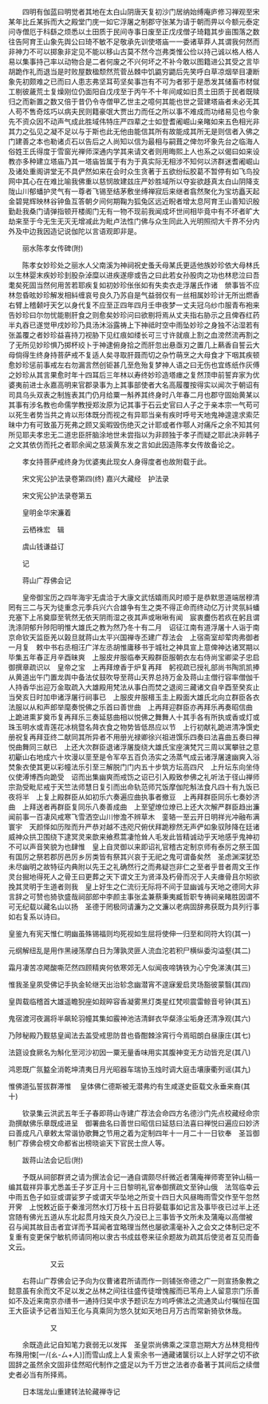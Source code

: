 <!-- { "loadSidebar": true } -->
　　四明有伽蓝曰明觉者其地在太白山阴唐天复初沙门居纳始缚庵庐修习禅观至宋某年比丘某拆而大之殿堂门庑一如它浮屠之制郡守张某为请于朝而畀以今额元泰定问寺僧厄于科繇之烦悉以土田质于民间寺事日废至正戊戌僧子琦籍其步亩围落之数往告阿育王山象先舆公曰琦不敏不足敬承先训使塔庙一一委诸草莽人其谓我何然而非神力不可以掷象非定见不能以移山古莫不然今岂弗类惟公俭以持己诚以格人格人易以集事持己率以动物合是二者何废之不兴何坏之不补今敢以图籍进公其受之言毕胡跪作礼而退当是时败屋数楹颓然荒菅丛棘中饥鼪穷鼯后先笑呼白草凉烟举目凄断象先初颇难之已而曰人患志弗坚耳苟坚矣事岂有不可为者邪于是悉发其储畜市材僦工剔彼薉荒土复燥刚位仍面阳自戊戌至于丙午不十年间咸如旧贯土田质于民者既赎归之而新置之数又倍于昔仍令寺僧甲乙世主之噫何其能也世之营建塔庙者未必无其人苟不售奇炫巧以病夫民则籍豪氓大贾出力而任之所以事不难成而功绪易见也今象先不资众因不动声气成此胜域伟特庄严四辈之士如登耆阇崛山亲睹如来五色相光非其力之弘见之凝不足以与于斯也此无他由能信其所有故能成其所无是则信者入佛之门建善之本也勒诸贞石以告后之人尚知以信为最相与嗣葺之俾勿坏象先台之临海人俗姓王氏得度于雪窗光禅师深通内学其来请文者则用晦熙上人也系之以偈曰如来设教亦多种建立塔庙乃其一塔庙皆属于有为于真实际无相涉不知何以济群迷耆阇崛山及诸处重阁讲堂无不具俨然如来在会时众生贪著于五欲纷纭胶葛不暂停有如飞鸟投网中其心在在难比喻我佛重以慈悯故建兹庄严妙胜域所以夺妄欲趍真太白山阴降支陇山川郁蟠护灵气有一尊者飞锡至结茅敷坐缚禅寂后来继者翕然聚化为宝坊矗天起金碧晃辉映林谷钟鱼互答朝夕间何期鞠为狐兔区远近睨者增太息阿育王山善知识殷勤赴我桑门请弹指顿开楼阁门无有一物不现前我闻成坏世间相毕竟中有不坏者旷大劫来至于今无生无灭无增减此为毗卢法性门佛与众生同此入光明照彻大千界不分内外及中边我因造记说伽陀以言语观即非是。

　　丽水陈孝女传碑(附)

　　陈孝女妙珍处之丽水人父南溪为神祠祝史蚤夭母某氏更适他族妙珍依大母林氏以生林婴末疾妙珍刲股杂淖糜以进疾遂瘳或告之曰此若女孙股肉之功也林悲泣曰吾耄矣死固当然何用苦若耶疾复如初妙珍伥伥如有失卖衣走浮屠氏作诸　禜事皆不应林忽昏昡妙珍解发相紏缠哀号良久乃苏自是气益弱仅有一丝相属妙珍计无所出燃香右臂上稽颡吁天乞以身代复不应至正四年四月壬申夜梦一丈夫冠乌纱巾服青布袍来告妙珍曰尔勿忧能剔肝食之则愈矣妙珍问曰欲剔将焉从丈夫指右胁示之且俾吞红药半丸吞已遂觉甲戌妙珍乃具汤沐浴露祷上下神祗时空中雨坠妙珍之身独不沾湿若有张盖覆之者妙珍益喜持刀视胁下见红痕如缕长可三寸许就痕上割之血滂然流再割之了无所见妙珍惧乃掷杯珓卜于神逮俯身拾之而肝忽出悬亟刃之置几上爇香自誓云大母倘得生终身持菩萨戒不复适人矣寻取肝聂而切之杂竹萌烹之大母食才下咽其疾顿愈妙珍惩前事戒左右勿漏言然创钜甚几至危殆复梦神人语之曰无伤也宜练纸作灰傅之妙珍从其言果愈时年十四耳后三年林以寿终妙珍造塔瘗之复然顶申前誓弃家为优婆夷前进士永嘉高明来官郡录事为上其事部使者大名高履覆按得实以闻次于朝诏有司具乌头双表之制旌表其门仍月给粟一斛养其终身时八年春二月也郡守固始黄某以其事有涉名教也命儒学教授郑汝原为记其事于石云史官曰人子之于亲本宗一气苟可以死生者势当共之肯以形体既分而视之有异耶当亲有疾时呼号天地鬼神遑遑求索茫昧中力有可致虽万死弗之顾又奚暇毁伤绝灭之计耶或者作鄠人对痛斥之余不知其何所见耶夫孝忠无二道忠臣肝脑涂地世未尝指以为非顾独于孝子而疑之耶此决非韩子之文其依仿而托之者耶余闻之慈溪黄东发之言如此因造陈孝女传故备论之。

　　孝女持菩萨戒终身为优婆夷此现女人身得度者也故附载于此。

　　宋文宪公护法录卷第四(终)
嘉兴大藏经　护法录


　　宋文宪公护法录卷第五

　　皇明金华宋濂着

　　云栖袾宏　辑

　　虞山钱谦益订

　　记

　　蒋山广荐佛会记

　　皇帝御宝历之四年海宇无虞洽于大康文武恬嬉雨风时顺于是恭默思道端居穆清罔有三二与天为徒重念元季兵兴六合雄争有生之类不得正命而终动亿万计灵氛紏蟠充塞下上吊奠靡至茕然无依天阴雨湿之夜其声或啾啾有闻　宸衷衋伤若疚在躬且谓洗涤阴郁升陟阳明惟大雄氏之教为然乃冬十有二月　诏征江南有道浮屠十人诣于南京命钦天监臣羌以榖旦就蒋山太平兴国禅寺丕建广荐法会　上宿斋室却荤肉弗御者一月复　敕中书右丞相汪广洋左丞胡惟庸移书于城社之神具宣上意俾神达诸冥期以毕集五年春正月辛酉昧爽　上服皮弁服临奉天殿群臣服朝衣左右侍尚宝卿梁子忠启　御撰章疏识以　皇帝之宝　上再拜燎香于炉复再拜　躬视疏已授礼部尚书陶凯凯捧从黄道出午门置龙舆中备法仗鼓吹导至蒋山天界总持万金及蒋山主僧行容率僧伽千人持香华出迎万金取疏入大雄殿用梵法从事白而焚之退阅三藏诸文自辛酉至癸亥止当癸亥日时加申诸浮屠行祠事已　上服皮弁服榗玉圭上殿面大雄氏北向立群臣各衣法服以从和声郎举麾奏悦佛之乐首曰善世曲　上再拜迎群臣亦再拜乐再奏昭信曲　上跪进熏芗奠币复再拜乐三奏延慈曲相以悦佛之舞舞人十其手各有所执或香或灯或珠玉明水或青莲花冰桃暨名荈衣食之物势皆低昂应以节　上行初献礼跪进清净馔史册祝复再拜亚终二献同其所异者不用册光禄卿徐兴祖进馔乐四奏曰法喜曲五奏曰禅悦曲舞同三献已　上还大次群臣退诸浮屠旋绕大雄氏宝座演梵咒三周以寓攀驻之意初斸山右地成六十坎漫以垩至是令军卒五百负汤实之汤蒸气成云诸浮屠速幽爽入浴焚象衣使其更以彩幢法乐引至三解脱门门内五十步筑方坛高四尺　上升坛东向坐侍仪使溥博西向跪受　诏而出集幽爽而戒饬之诏已引入殿致参佛之礼听法于径山禅师宗泐受毗尼戒于天竺法师慧日复引而出命轨范师咒饭摩伽陀斛法食凡四十有九饭已夜将半　上复上殿群臣从如初乐六奏遍应曲执事者撤豆　上再拜群臣同乐七奏妙济曲　上拜送者再群臣复同乐八奏善成曲　上至望燎位燎已上还大次解严群臣趋出濂闻前事一百凄风戒寒飞雪洒空山川惨澹不辨草木　銮辂一至云开日明祥光冲融布满寰宇　天颜怿如历陛而升严恭对越不违咫尺俯伏拜跪穆然无声俨如象驭陟降在廷诸威神众拱卫围绕下逮冥灵来歆来飨焄蒿凄怆耸人毛发此皆精诚动乎天地感乎鬼神初不可以声音笑貌为也肆惟　皇上自灵御以来即诏礼官稽古定制京师有泰厉之祭王国有国厉之祭若郡厉邑厉乡厉类皆有祭其兴哀于无祀之鬼可谓备矣然　圣虑渊深犹恐未尽幽明之故特征内典附以先王之礼确然行之而弗疑岂非仁之至者乎昔者周文王作灵台掘地得死人之骨王曰更葬之天下谓文王为贤泽及朽骨而况于人夫瘗骨且尔矧欲挽其灵明于生道者则我　皇上好生之仁流衍无际将不间于显幽诚与天地之德同大非言辞之可赞也猗欤盛哉祠部郎中李颜主事张孟兼蔡秉夷臧哲职专祷祠亲睹胜因谓不可无纪载以藏名山以扬　圣德于罔极同请濂为之文濂以老病固辞弗获既为具列行事如右复系以诗曰。

皇鉴九有宪天惟仁明幽虽殊锡福则均死视如生屈将使伸一归至和同符大钧(其一)

元纲解纽乱是用作黑祲荡摩白日为薄孰灵匪人流血沱若积尸横纵委沟溢壑(其二)

霜月凄苦凉飔酸嘶茫然四顾精爽何依寒郊无人似闻夜啼铸铁为心宁免涕洟(其三)

惟我圣皇夙受佛记手执金轮继天出治轸念幽潜宵不遑寐爰启灵场豁彼蒙翳(其四)

皇舆载临稽首大雄遥瞻猊座如觌晬容香凝雾黑灯类星红梵呗震雷鲸音号钟(其五)

鬼宿渡河夜漏将半飙轮羽幢其集如霰神池洁清鲜衣华粲涤尘垢身还清净观(其六)

乃陟秘殿乃觐慈皇闻法去盖受戒思防昔也昏酣棘涂宵行今焉昭朗白昼康庄(其七)

法筵设食厥名为斛化至河沙初因一粟无量香味用实其腹神变无方动皆充足(其八)

鸿恩既广氛盭全消乾坤清夷日月光昭器车瑞协玉烛时调大庭击壤康衢列谣(其九)

惟佛道弘誓拔群滞惟
　皇体佛仁德斯被无潜弗灼有生咸遂史臣载文永垂来裔(其十)

　　钦录集云洪武五年壬子春即蒋山寺建广荐法会命四方名德沙门先点校藏经命宗泐撰献佛乐章既成进呈　御署曲名曰善世曰昭信曰延慈曰法喜曰禅悦曰遍应曰妙济曰善成凡八章敕太常谐协歌舞之节用之着为定制四年十一月二十一日钦奉　圣旨御制广荐佛会榜文命都省出榜晓谕天下官民士庶人等。

　　跋蒋山法会记后(附)

　　予既从祠部群贤之请为撰法会记一通自谓颇尽纤微近者蒲庵禅师寄至钟山稿一编其载祥异事尤悉盖壬子岁正月十三日黎明礼官奉御撰疏文至钟山俄　法驾临幸云中雨五色子如豆或谓娑罗子或谓天华坠地之所变十四日大风昼晦雨雪交作至午忽然开霁　上悦敕近臣于秦淮河然水灯万枝十五日将晏载事如记言及事毕夜已过半上还宫随有佛光五道从东北起贯月烛天良久乃没已上三事皆予文所未及蒲庵以高僧被　召与闻其故目击者宜详而予耳闻者宜略理当然也屡欲濡毫补入之会文之体制已定不复重有变更保宁敏机师请同袍以隶古书成兹卷来征余题故为疏其后使览者互见而备文云。

　　　　　　又云

　　右蒋山广荐佛会记予向为仪曹诸君所请而作一则铺张帝德之广一则宣扬象教之懿意虽有余而文不足以发之丛林之间往往盛传徒增愧赧而已苇舟上人留意宗门乐善如不及近来南京亦缮书一通持归吴中求予题识左方呜呼佛法之流通灵山付嘱恒在国王大臣读予记者当知王化与真乘同为悠久犹如天地日月万古而常新猗欤休哉。

　　　　　　又

　　余既造此记自知笔力衰弱无以发挥　圣皇崇尚佛乘之深意岂期大方丛林竞相传布殊用悚[一/(ㄠ-ㄙ+人)]而雪山成上人复索余书一通藏诸箧衍以上人好学之切不欲固辞之虽然余文固非佳然昭代制作之盛足以为千万世之法者亦备著于其间后之续僧史者必当有所择焉。

　　日本瑞龙山重建转法轮藏禅寺记

